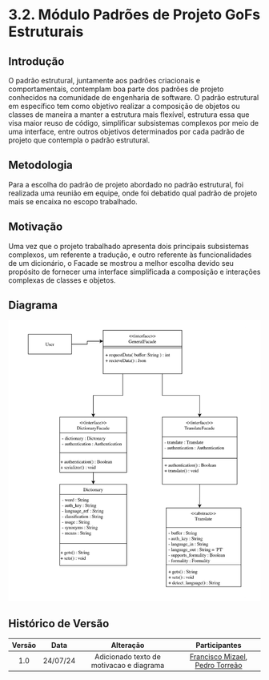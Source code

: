 # 3.2. Módulo Padrões de Projeto GoFs Estruturais

## Introdução
O padrão estrutural, juntamente aos padrões criacionais e comportamentais, contemplam boa parte dos padrões de projeto conhecidos na comunidade de engenharia de software. O padrão estrutural em específico tem como objetivo realizar a composição de objetos ou classes de maneira a manter a estrutura mais flexível, estrutura essa que visa maior reuso de código, simplificar subsistemas complexos por meio de uma interface, entre outros objetivos determinados por cada padrão de projeto que contempla o padrão estrutural.

## Metodologia
Para a escolha do padrão de projeto abordado no padrão estrutural, foi realizada uma reunião em equipe, onde foi debatido qual padrão de projeto mais se encaixa no escopo trabalhado. 

## Motivação

Uma vez que o projeto trabalhado apresenta dois principais subsistemas complexos, um referente a tradução, e outro referente às funcionalidades de um dicionário, o Facade se mostrou a melhor escolha devido seu propósito de fornecer uma interface simplificada a composição e interações complexas de classes e objetos.

## Diagrama 
![Facade](../img/PadroesDeProjeto/GoFFacade.jpg)

## Histórico de Versão
<center>

| Versão |   Data   |                           Alteração                           |                                        Participantes                                         |
| :----: | :------: |:-------------------------------------------------------------:|:--------------------------------------------------------------------------------------------:|
|  1.0   | 24/07/24 |                     Adicionado texto de motivacao e diagrama                     |                                            [Francisco Mizael](https://github.com/frmiza/), [Pedro Torreão](https://github.com/PedroTorreao21/) |

</center>
